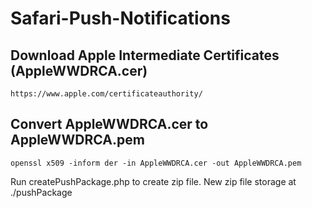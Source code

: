 Safari-Push-Notifications
=========================

## Download Apple Intermediate Certificates (AppleWWDRCA.cer)
```
https://www.apple.com/certificateauthority/
```
## Convert AppleWWDRCA.cer to AppleWWDRCA.pem
```
openssl x509 -inform der -in AppleWWDRCA.cer -out AppleWWDRCA.pem
```
Run createPushPackage.php to create zip file. New zip file storage at ./pushPackage
